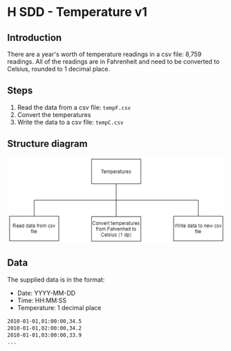 # H SDD - Temperature v1

## Introduction

There are a year's worth of temperature readings in a csv file: 8,759 readings.  All of the readings are in Fahrenheit and need to be converted to Celsius, rounded to 1 decimal place.

## Steps

1. Read the data from a csv file: `tempF.csv`
2. Convert the temperatures
3. Write the data to a csv file: `tempC.csv`

## Structure diagram

![Structure diagram](assets/Temperatures-v1.png)

## Data

The supplied data is in the format:

* Date: YYYY-MM-DD
* Time: HH:MM:SS
* Temperature: 1 decimal place

```
2010-01-01,01:00:00,34.5
2010-01-01,02:00:00,34.2
2010-01-01,03:00:00,33.9
...
```
